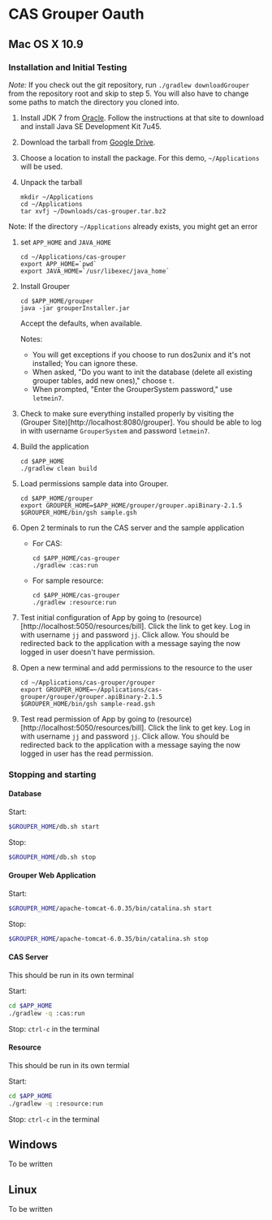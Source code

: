 # CAS Grouper Oauth

## Mac OS X 10.9

### Installation and Initial Testing

*Note:* If you check out the git repository, run `./gradlew downloadGrouper` from the repository root and skip to step 5. You will also have to change some paths to match the directory you cloned into.

1. Install JDK 7 from [Oracle](http://www.oracle.com/technetwork/java/javase/downloads/index.html). Follow the instructions at that site to download and install Java SE Development Kit 7u45.
1. Download the tarball from [Google Drive](https://drive.google.com/file/d/0B20vWe3mpgaYTWRDRFhGUkRUblE/edit?usp=sharing).
1. Choose a location to install the package. For this demo, `~/Applications` will be used.
1. Unpack the tarball

	```shell
	mkdir ~/Applications
	cd ~/Applications
	tar xvfj ~/Downloads/cas-grouper.tar.bz2
	```
Note: If the directory `~/Applications` already exists, you might get an error
1. set `APP_HOME` and `JAVA_HOME`

	```shell
	cd ~/Applications/cas-grouper
	export APP_HOME=`pwd`
	export JAVA_HOME=`/usr/libexec/java_home`
	```
1. Install Grouper

	```shell
	cd $APP_HOME/grouper
	java -jar grouperInstaller.jar
	```

	Accept the defaults, when available.

	Notes:

	* You will get exceptions if you choose to run dos2unix and it's not installed; You can ignore these.
	* When asked, "Do you want to init the database (delete all existing grouper tables, add new ones)," choose `t`.
	* When prompted, "Enter the GrouperSystem password," use `letmein7`.

1. Check to make sure everything installed properly by visiting the (Grouper Site)[http://localhost:8080/grouper]. You should be able to log in with username `GrouperSystem` and password `letmein7`.
1. Build the application

	```shell
	cd $APP_HOME
	./gradlew clean build
	```

1. Load permissions sample data into Grouper.

	```shell
	cd $APP_HOME/grouper
	export GROUPER_HOME=$APP_HOME/grouper/grouper.apiBinary-2.1.5
	$GROUPER_HOME/bin/gsh sample.gsh
	```

1. Open 2 terminals to run the CAS server and the sample application

	* For CAS:

		```shell
		cd $APP_HOME/cas-grouper
		./gradlew :cas:run
		```

	* For sample resource:

		```shell
		cd $APP_HOME/cas-grouper
		./gradlew :resource:run
		```

1. Test initial configuration of App by going to (resource)[http://localhost:5050/resources/bill]. Click the link to get key. Log in with username `jj` and password `jj`. Click allow. You should be redirected back to the application with a message saying the now logged in user doesn't have permission.

1. Open a new terminal and add permissions to the resource to the user

	```shell
	cd ~/Applications/cas-grouper/grouper
	export GROUPER_HOME=~/Applications/cas-grouper/grouper/grouper.apiBinary-2.1.5
	$GROUPER_HOME/bin/gsh sample-read.gsh
	```

1. Test read permission of App by going to (resource)[http://localhost:5050/resources/bill]. Click the link to get key. Log in with username `jj` and password `jj`. Click allow. You should be redirected back to the application with a message saying the now logged in user has the read permission.

### Stopping and starting

#### Database

Start:
```sh
$GROUPER_HOME/db.sh start
```

Stop:
```sh
$GROUPER_HOME/db.sh stop
```

#### Grouper Web Application

Start:
```sh
$GROUPER_HOME/apache-tomcat-6.0.35/bin/catalina.sh start
```

Stop:
```sh
$GROUPER_HOME/apache-tomcat-6.0.35/bin/catalina.sh stop
```

#### CAS Server

This should be run in its own terminal

Start:
```sh
cd $APP_HOME
./gradlew -q :cas:run
```

Stop:
`ctrl-c` in the terminal

#### Resource

This should be run in its own termial

Start:
```sh
cd $APP_HOME
./gradlew -q :resource:run
```

Stop:
`ctrl-c` in the terminal



## Windows

To be written

## Linux

To be written
